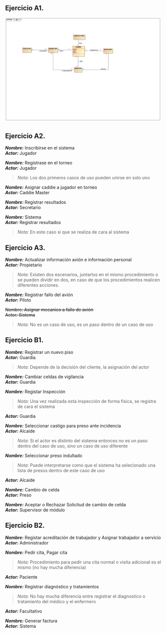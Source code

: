 ## Ejercicio A1.

![Ejercicio A1](https://github.com/the-HaMo/PDS-Repository/blob/main/images/A1.jpg)

## Ejercicio A2.

***Nombre:*** Inscribirse en el sistema\
***Actor:*** Jugador

***Nombre:*** Registrase en el torneo\
***Actor:*** Jugador
>_Nota:_ Los dos primeros casos de uso pueden unirse en solo uno  

***Nombre:*** Asignar caddie a jugador en torneo\
***Actor:*** Caddie Master 

***Nombre:*** Registrar resultados\
***Actor:*** Secretario

***Nombre:*** Sistema    
***Actor:*** Registrar resultados  
>_Nota:_ En este caso si que se realiza de cara al sistema


## Ejercicio A3.

***Nombre:*** Actualizar información avión e información personal  
***Actor:*** Propietario
>_Nota:_ Existen dos escenarios, juntarlos en el  mismo procedimiento o se pueden dividir en dos, en caso de que los procedimientos realicen  diferentes acciones.

***Nombre:*** Registrar fallo del avión\
***Actor:*** Piloto 

~~Nombre: Asignar mecanico a fallo de avión~~   
~~Actor: Sistema~~ 
>_Nota:_ No es un caso de uso, es un paso dentro de un caso de uso

## Ejercicio B1.

***Nombre:*** Registrar un nuevo piso  
***Actor:*** Guardia    
>_Nota:_ Depende de la decisión del cliente, la asignación del actor

***Nombre:*** Cambiar celdas de vigilancia\
***Actor:*** Guardia 

***Nombre:*** Registar Inspección  
>_Nota:_ Una vez realizada esta inspección de forma física, se registra de cara el sistema  

***Actor:*** Guardia

***Nombre:*** Seleccionar castigo para preso ante incidencia  
***Actor:*** Alcaide   
>_Nota:_ Si el actor es distinto del sistema entonces no es un paso dentro del caso de uso, sino un caso de uso diferente

***Nombre:*** Seleccionar preso indultado        
>_Nota:_ Puede interpretarse como que el sistema ha selecionado una lista de presos dentro de este caso de uso  
  
***Actor:*** Alcaide

***Nombre:*** Cambio de celda\
***Actor:*** Preso

***Nombre:*** Aceptar o Rechazar Solicitud de cambio de celda\
***Actor:*** Supervisor de módulo

## Ejercicio B2.

***Nombre:*** Registar acreditación de trabajador y Asignar trabajador a servicio    
***Actor:*** Administrador

***Nombre:*** Pedir cita, Pagar cita
>_Nota:_ Procedimiento para pedir una cita normal o visita adicional es el mismo (no hay mucha diferencia)

***Actor:*** Paciente

***Nombre:*** Registrar diagnóstico y tratamientos 
>_Nota:_ No hay mucha diferencia entre registrar el diagnostico o tratamiento del médico y el enfermero  

***Actor:*** Facultativo

***Nombre:*** Generar factura  
***Actor:*** Sistema  

